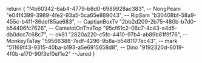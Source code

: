 return {
    "f4b60342-6ab4-4779-b8d0-6989928ac383", -- NongPeam
    "e04f4399-3989-4fe2-93a5-5ca65e889043", -- RipSam
    "b30408bf-58a9-455c-b4f1-36def85ae683", -- CaptianBoxTv
    "2bb2d209-2b75-480b-b7d0-b54496fc7626", -- CamelotOnTheTop
    "95cf61c2-06c7-4c43-a4d5-db0dcc7c68c7", -- ok81
    "2820a220-c5fc-4410-97b4-ab89b81f9f76", -- MonkeyTaTay
    "59566388-7edf-4296-9b8a-b5481177ec43", -- mark
    "51168f43-9315-40ba-b193-a5e6915658d8",  -- Dino
    "9192320d-6019-4f0b-a170-90f3ef0ef1e2" --Jared
}
